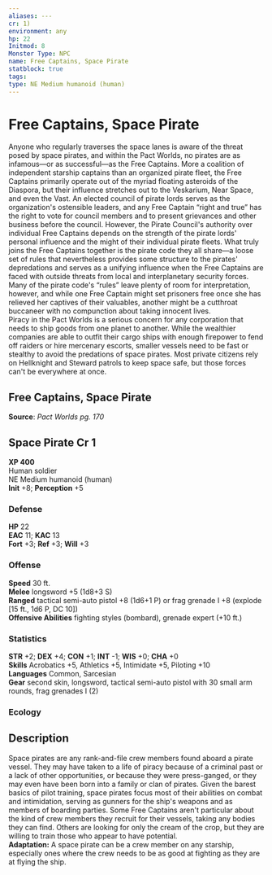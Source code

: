 ```yaml
---
aliases: ---
cr: 1)
environment: any
hp: 22
Initmod: 8
Monster Type: NPC
name: Free Captains, Space Pirate
statblock: true
tags: 
type: NE Medium humanoid (human)
---
```


# Free Captains, Space Pirate

Anyone who regularly traverses the space lanes is aware of the threat posed by space pirates, and within the Pact Worlds, no pirates are as infamous—or as successful—as the Free Captains. More a coalition of independent starship captains than an organized pirate fleet, the Free Captains primarily operate out of the myriad floating asteroids of the Diaspora, but their influence stretches out to the Veskarium, Near Space, and even the Vast. An elected council of pirate lords serves as the organization's ostensible leaders, and any Free Captain “right and true” has the right to vote for council members and to present grievances and other business before the council. However, the Pirate Council's authority over individual Free Captains depends on the strength of the pirate lords' personal influence and the might of their individual pirate fleets. What truly joins the Free Captains together is the pirate code they all share—a loose set of rules that nevertheless provides some structure to the pirates' depredations and serves as a unifying influence when the Free Captains are faced with outside threats from local and interplanetary security forces. Many of the pirate code's “rules” leave plenty of room for interpretation, however, and while one Free Captain might set prisoners free once she has relieved her captives of their valuables, another might be a cutthroat buccaneer with no compunction about taking innocent lives.  
Piracy in the Pact Worlds is a serious concern for any corporation that needs to ship goods from one planet to another. While the wealthier companies are able to outfit their cargo ships with enough firepower to fend off raiders or hire mercenary escorts, smaller vessels need to be fast or stealthy to avoid the predations of space pirates. Most private citizens rely on Hellknight and Steward patrols to keep space safe, but those forces can't be everywhere at once.  

## Free Captains, Space Pirate

**Source**:  _Pact Worlds pg. 170_

## Space Pirate Cr 1

**XP 400**  
Human soldier  
NE Medium humanoid (human)  
**Init** +8; **Perception** +5  

### Defense

**HP** 22  
**EAC** 11; **KAC** 13  
**Fort** +3; **Ref** +3; **Will** +3  

### Offense

**Speed** 30 ft.  
**Melee** longsword +5 (1d8+3 S)  
**Ranged** tactical semi-auto pistol +8 (1d6+1 P) or frag grenade I +8 (explode \[15 ft., 1d6 P, DC 10\])  
**Offensive Abilities** fighting styles (bombard), grenade expert (+10 ft.)

### Statistics

**STR** +2; **DEX** +4; **CON** +1; **INT** -1; **WIS** +0; **CHA** +0  
**Skills** Acrobatics +5, Athletics +5, Intimidate +5, Piloting +10  
**Languages** Common, Sarcesian  
**Gear** second skin, longsword, tactical semi-auto pistol with 30 small arm rounds, frag grenades I (2)

### Ecology

## Description

Space pirates are any rank-and-file crew members found aboard a pirate vessel. They may have taken to a life of piracy because of a criminal past or a lack of other opportunities, or because they were press-ganged, or they may even have been born into a family or clan of pirates. Given the barest basics of pilot training, space pirates focus most of their abilities on combat and intimidation, serving as gunners for the ship's weapons and as members of boarding parties. Some Free Captains aren't particular about the kind of crew members they recruit for their vessels, taking any bodies they can find. Others are looking for only the cream of the crop, but they are willing to train those who appear to have potential.  
**Adaptation:** A space pirate can be a crew member on any starship, especially ones where the crew needs to be as good at fighting as they are at flying the ship.
